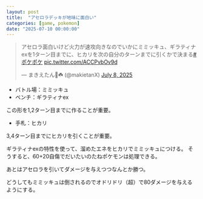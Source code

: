 ```yaml
---
layout: post
title:  "アセロラデッキが地味に面白い"
categories: [game, pokemon]
date: "2025-07-10 00:00:00"
---
```


<blockquote class="twitter-tweet tw-align-center" data-media-max-width="560"><p lang="ja" dir="ltr">アセロラ面白いけど火力が速攻向きなのでいかにミミッキュ、ギラティナexを1ターン目までに、ヒカリを次の自分のターンまでに引くかで決まる<a href="https://twitter.com/hashtag/%E3%83%9D%E3%82%B1%E3%83%9D%E3%82%B1?src=hash&amp;ref_src=twsrc%5Etfw">#ポケポケ</a> <a href="https://t.co/ACCPvbOv9d">pic.twitter.com/ACCPvbOv9d</a></p>&mdash; まきえたん🥦☘️ (@makietanX) <a href="https://twitter.com/makietanX/status/1942479563310915993?ref_src=twsrc%5Etfw">July 8, 2025</a></blockquote> <script async src="https://platform.twitter.com/widgets.js" charset="utf-8"></script>

- バトル場：ミミッキュ
- ベンチ：ギラティナex

この形を1,2ターン目までに作ることが重要。

- 手札：ヒカリ

3,4ターン目までにヒカリを引くことが重要。

ギラティナexの特性を使って、溜めたエネをヒカリでミミッキュにつける。
そうすると、60+20自傷でだいたいのたねポケモンは処理できる。

あとはアセロラを引いてダメージを与えつつなんとか勝つ。

どうしてもミミッキュは倒されるのでオドリドリ（超）で80ダメージを与えるようにする。

